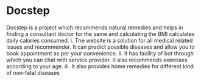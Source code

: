 # Docstep
Docstep is a project which recommends natural remedies and helps in finding a consultant doctor for the same and calculating the BMI
calculates daily calories consumed.
i. The website is a solution for all medical related issues and recommender. It can predict possible 
diseases and allow you to book appointment as per your convenience. 
ii. It has facility of bot through which you can chat with service provider. It also recommends exercises 
according to your age.
iii. It also provides home remedies for different kind of non-fatal diseases
